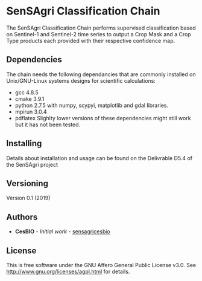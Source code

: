 # SenSAgri Classification Chain
The SenSAgri Classification Chain performs supervised classification based on Sentinel-1 and Sentinel-2 time series
to output a Crop Mask and a Crop Type products each provided with their respective confidence map.

## Dependencies
The chain needs the following dependancies that are commonly installed on Unix/GNU-Linux systems designs for scientific calculations:
- gcc 4.8.5
- cmake 3.9.1
- python 2.7.5 with numpy, scypyi, matplotlib and gdal libraries.
- mpirun 3.0.4
- pdflatex
Slighlty lower versions of these dependencies might still work but it has not been tested.

## Installing
Details about installation and usage can be found on the Delivrable D5.4 of the SenSAgri project

## Versioning
Version 0.1 (2019)

## Authors
* **CesBIO** - *Initial work* - [sensagricesbio](https://github.com/sensagricesbio)

## License
This is free software under the GNU Affero General Public License v3.0.
See http://www.gnu.org/licenses/agpl.html for details.

